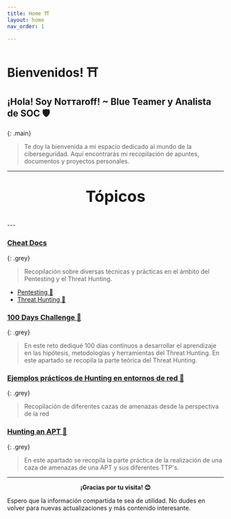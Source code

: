 ```yaml
---
title: Home ⛩️
layout: home
nav_order: 1

---
```


# Bienvenidos! ⛩️



## **¡Hola! Soy Noттaroff!  ~ Blue Teamer y Analista de SOC 🛡️** 



{: .main}
> Te doy la bienvenida a mi espacio dedicado al mundo de la ciberseguridad. Aquí encontrarás mi recopilación de apuntes, documentos y proyectos personales. 

---
<div style="font-size: 36px; font-weight: bold; text-align: center;">

Tópicos

</div>
--- 

### [Cheat Docs](https://nottaroff.github.io/workspace/docs/Cheat%20sheet/)

{: .grey}
> Recopilación sobre diversas técnicas y prácticas en el ámbito del Pentesting y el Threat Hunting.

- [Pentesting 📕](https://nottaroff.github.io/workspace/docs/Cheat%20sheet/Pentesting/)
- [Threat Hunting 🔎 ](https://nottaroff.github.io/workspace/docs/Cheat%20sheet/Threat%20Hunting/)


### [100 Days Challenge 💯](https://nottaroff.github.io/workspace/docs/100%20days/)

{: .grey}
> En este reto dediqué 100 días continuos a desarrollar el aprendizaje en las hipótesis, metodologías y herramientas del Threat Hunting. En este apartado se recopila la parte teórica del Threat Hunting.

### [Ejemplos prácticos de Hunting en entornos de red 🥋](https://nottaroff.github.io/workspace/docs/Ejemplos%20pr%C3%A1cticos%20Hunting%20en%20Red/)

{: .grey}
> Recopilación de diferentes cazas de amenazas desde la perspectiva de la red

### [Hunting an APT 👺](https://nottaroff.github.io/workspace/docs/Hunting%20an%20APT/)

{: .grey}
> En este apartado se recopila la parte práctica de la realización de una caza de amenazas de una APT y sus diferentes TTP's.

---

<div style="text-align: center; font-weight: bold;">

¡Gracias por tu visita! 😊

</div>

 Espero que la información compartida te sea de utilidad. No dudes en volver para nuevas actualizaciones y más contenido interesante.
